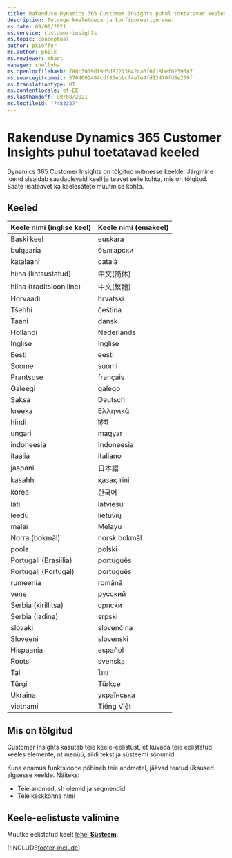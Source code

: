 ```yaml
---
title: Rakenduse Dynamics 365 Customer Insights puhul toetatavad keeled
description: Tutvuge keeletoega ja konfigureerige see.
ms.date: 09/01/2021
ms.service: customer-insights
ms.topic: conceptual
author: pkieffer
ms.author: philk
ms.reviewer: mhart
manager: shellyha
ms.openlocfilehash: f80c3019df9b5d82273842ca6f6f18bef0239687
ms.sourcegitcommit: 5704002484cdf85ebbcf4e7e4fd12470fd8e259f
ms.translationtype: HT
ms.contentlocale: et-EE
ms.lasthandoff: 09/08/2021
ms.locfileid: "7483337"
---
```

# <a name="supported-languages-for-dynamics-365-customer-insights"></a>Rakenduse Dynamics 365 Customer Insights puhul toetatavad keeled

Dynamics 365 Customer Insights on tõlgitud mitmesse keelde. Järgmine loend sisaldab saadaolevaid keeli ja teavet selle kohta, mis on tõlgitud. Saate lisateavet ka keelesätete muutmise kohta. 

## <a name="languages"></a>Keeled

| Keele nimi (inglise keel)|  Keele nimi (emakeel) |
| ------------- | ------------- |
| Baski keel | euskara |
| bulgaaria | български |
| katalaani | català |
| hiina (lihtsustatud) | 中文(简体) |
| hiina (traditsiooniline) | 中文(繁體) |
| Horvaadi | hrvatski |
| Tšehhi | čeština |
| Taani | dansk |
| Hollandi | Nederlands |
| Inglise | Inglise |
| Eesti | eesti |
| Soome | suomi |
| Prantsuse | français |
| Galeegi | galego |
| Saksa | Deutsch |
| kreeka | Ελληνικά |
| hindi | हिंदी |
| ungari | magyar |
| indoneesia | Indoneesia |
| itaalia | italiano |
| jaapani | 日本語 |
| kasahhi | қазақ тілі |
| korea | 한국어 |
| läti | latviešu |
| leedu | lietuvių |
| malai | Melayu |
| Norra (bokmål) | norsk bokmål |
| poola | polski |
| Portugali (Brasiilia) | português |
| Portugali (Portugal) | português |
| rumeenia | română |
| vene | pусский |
| Serbia (kirillitsa) | српски |
| Serbia (ladina) | srpski |
| slovaki | slovenčina |
| Sloveeni | slovenski |
| Hispaania | español |
| Rootsi | svenska |
| Tai | ไทย |
| Türgi | Türkçe |
| Ukraina | українська |
| vietnami | Tiếng Việt |

## <a name="whats-translated"></a>Mis on tõlgitud

Customer Insights kasutab teie keele-eelistust, et kuvada teie eelistatud keeles elemente, nt menüü, sildi tekst ja süsteemi sõnumid.

Kuna enamus funktsioone põhineb teie andmetel, jäävad teatud üksused algsesse keelde. Näiteks:

- Teie andmed, sh olemid ja segmendid
- Teie keskkonna nimi

## <a name="choose-your-language-settings"></a>Keele-eelistuste valimine  

Muutke eelistatud keelt [lehel **Süsteem**](system.md).


[!INCLUDE[footer-include](../includes/footer-banner.md)]